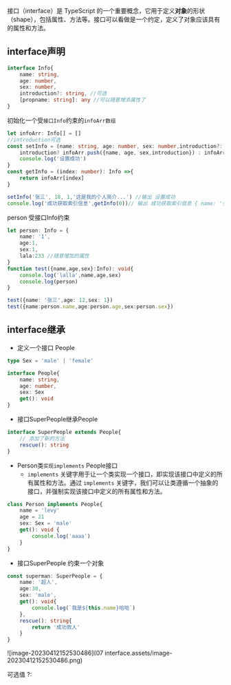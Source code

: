 接口（interface）是 TypeScript 的一个重要概念，它用于定义**对象**的形状（shape），包括属性、方法等。接口可以看做是一个约定，定义了对象应该具有的属性和方法。



## interface声明

```typescript
interface Info{
    name: string,
    age: number,
    sex: number,
    introduction?: string, //可选
    [propname: string]: any //可以随意增添属性了
}
```



初始化一个受`接口Info`约束的`infoArr数组`

```typescript
let infoArr: Info[] = []
//introduction可选
const setInfo = (name: string, age: number, sex: number,introduction?: string): void =>{
    introduction? infoArr.push({name, age, sex,introduction}) : infoArr.push({name, age, sex})
    console.log('设置成功')
}
const getInfo = (index: number): Info =>{
    return infoArr[index]
}

setInfo('张三', 18, 1,'这是我的个人简介...') //输出 设置成功
console.log('成功获取索引信息',getInfo(0))// 输出 成功获取索引信息 { name: '张三', age: 18, sex: 1, introduction: '这是我的个人简介...' }
```



person 受接口Info约束


```typescript
let person: Info = {
    name: '1',
    age:1,
    sex:1,
    lala:233 //随意增加的属性
}
function test({name,age,sex}:Info): void{
    console.log('lalla',name,age,sex)
    console.log(person)
}

test({name: '张三',age: 12,sex: 1})
test({name:person.name,age:person.age,sex:person.sex})
```



## interface继承

* 定义一个接口 People

```typescript
type Sex = 'male' | 'female'

interface People{
    name: string,
    age: number,
    sex: Sex
    get(): void
}
```

* 接口SuperPeople继承People

```typescript
interface SuperPeople extends People{
  	// 添加了新的方法
    rescue(): string
}
```



* Person类`实现implements` People接口
  * `implements` 关键字用于让一个类实现一个接口，即实现该接口中定义的所有属性和方法。通过 `implements` 关键字，我们可以让类遵循一个抽象的接口，并强制实现该接口中定义的所有属性和方法。

```typescript
class Person implements People{
    name = 'levy'
    age = 21
    sex: Sex = 'male'
    get(): void {
        console.log('aaaa')
    }
}
```

* 接口SuperPeople 约束一个对象

```typescript
const superman: SuperPeople = {
    name: '超人',
    age:30,
    sex: 'male',
    get(): void{
        console.log(`我是${this.name}哈哈`)
    },
    rescue(): string{
        return '成功救人'
    }
}
```





![image-20230412152530486](07 interface.assets/image-20230412152530486.png)

可选值 ?:

 

